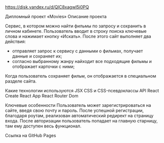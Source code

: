 https://disk.yandex.ru/d/QlC8xagwl5i0PQ

Дипломный проект «Movies»
Описание проекта

Сервис, в котором можно найти фильмы по запросу и сохранить в личном кабинете. Пользователь вводит в строку поиска ключевые слова и нажимает кнопку «Искать». После этого сайт выполняет два действия:
* отправляет запрос к сервису с данными о фильмах, получает данные и сохраняет их;
* согласно выбранному жанру найходит все подходящие фильмы и отображает карточки с ними;

Когда пользователь сохраняет фильм, он отображается в специальном разделе сайта.

Какие технологии используются
JSX
CSS и CSS-псевдоклассы
API
React
Create React App 
React Router Dom

Ключевые особенности
Пользователь может зарегистрироваться на сайте, введя свою почту и пароль. После успешной регистрации, благодаря роутам, реализован автоматический редирект на страницу входа. После авторизации пользователь попадает на главную старницу, там ему доступен весь функционал.

Ссылка на GitHub Pages
